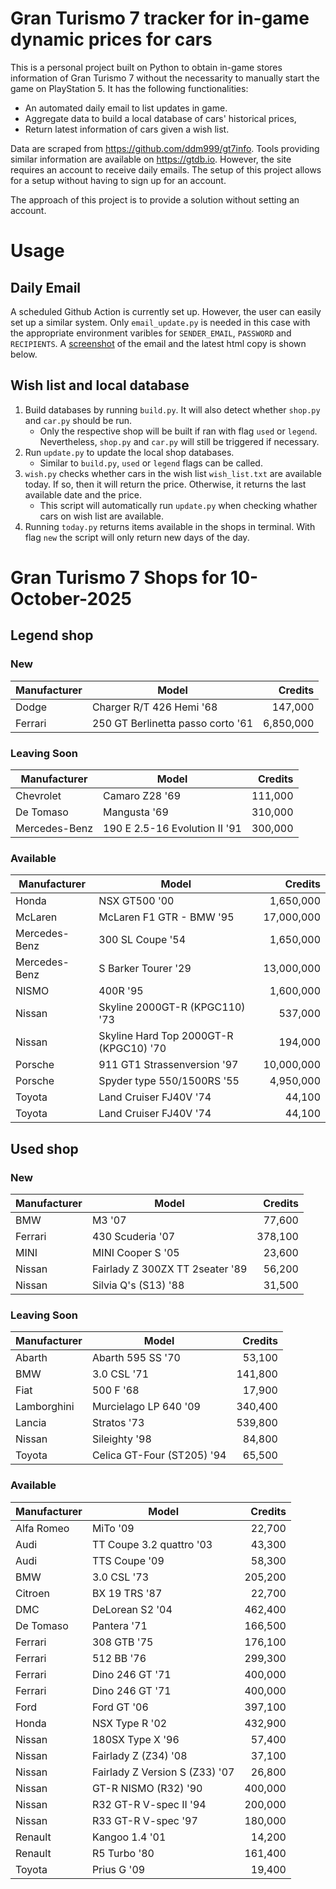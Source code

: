 # Gran Turismo 7 tracker for in-game dynamic prices for cars

This is a personal project built on Python to obtain in-game stores information of Gran Turismo 7 without the necessarity to manually start the game on PlayStation 5. It has the following functionalities:

- An automated daily email to list updates in game.
- Aggregate data to build a local database of cars' historical prices,
- Return latest information of cars given a wish list.

Data are scraped from https://github.com/ddm999/gt7info. Tools providing similar information are available on https://gtdb.io. However, the site requires an account to receive daily emails. The setup of this project allows for a setup without having to sign up for an account.

The approach of this project is to provide a solution without setting an account.

# Usage

## Daily Email

A scheduled Github Action is currently set up. However, the user can easily set up a similar system. Only `email_update.py` is needed in this case with the appropriate environment varibles for `SENDER_EMAIL`, `PASSWORD` and `RECIPIENTS`. A [screenshot](https://raw.githubusercontent.com/marcohoucheng/Gran-Turismo-7-Price-Tracker/main/data/email_screenshot.png) of the email and the latest html copy is shown below.

## Wish list and local database

1. Build databases by running `build.py`. It will also detect whether `shop.py` and `car.py` should be run.
    - Only the respective shop will be built if ran with flag `used` or `legend`. Nevertheless, `shop.py` and `car.py` will still be triggered if necessary.
2. Run `update.py` to update the local shop databases.
    - Similar to `build.py`, `used` or `legend` flags can be called.
3. `wish.py` checks whether cars in the wish list `wish_list.txt` are available today. If so, then it will return the price. Otherwise, it returns the last available date and the price.
    - This script will automatically run `update.py` when checking whather cars on wish list are available.
4. Running `today.py` returns items available in the shops in terminal. With flag `new` the script will only return new days of the day.


# Gran Turismo 7 Shops for 10-October-2025



## Legend shop

### New
 | Manufacturer | Model | Credits |
 | --- | --- | --: |
|Dodge|Charger R/T 426 Hemi '68|147,000|
|Ferrari|250 GT Berlinetta passo corto '61|6,850,000|

### Leaving Soon
 | Manufacturer | Model | Credits |
 | --- | --- | --: |
|Chevrolet|Camaro Z28 '69|111,000|
|De Tomaso|Mangusta '69|310,000|
|Mercedes-Benz|190 E 2.5-16 Evolution II '91|300,000|

### Available
 | Manufacturer | Model | Credits |
 | --- | --- | --: |
|Honda|NSX GT500 '00|1,650,000|
|McLaren|McLaren F1 GTR - BMW '95|17,000,000|
|Mercedes-Benz|300 SL Coupe '54|1,650,000|
|Mercedes-Benz|S Barker Tourer '29|13,000,000|
|NISMO|400R '95|1,600,000|
|Nissan|Skyline 2000GT-R (KPGC110) '73|537,000|
|Nissan|Skyline Hard Top 2000GT-R (KPGC10) '70|194,000|
|Porsche|911 GT1 Strassenversion '97|10,000,000|
|Porsche|Spyder type 550/1500RS '55|4,950,000|
|Toyota|Land Cruiser FJ40V '74|44,100|
|Toyota|Land Cruiser FJ40V '74|44,100|


## Used shop

### New
 | Manufacturer | Model | Credits |
 | --- | --- | --: |
|BMW|M3 '07|77,600|
|Ferrari|430 Scuderia '07|378,100|
|MINI|MINI Cooper S '05|23,600|
|Nissan|Fairlady Z 300ZX TT 2seater '89|56,200|
|Nissan|Silvia Q's (S13) '88|31,500|

### Leaving Soon
 | Manufacturer | Model | Credits |
 | --- | --- | --: |
|Abarth|Abarth 595 SS '70|53,100|
|BMW|3.0 CSL '71|141,800|
|Fiat|500 F '68|17,900|
|Lamborghini|Murcielago LP 640 '09|340,400|
|Lancia|Stratos '73|539,800|
|Nissan|Sileighty '98|84,800|
|Toyota|Celica GT-Four (ST205) '94|65,500|

### Available
 | Manufacturer | Model | Credits |
 | --- | --- | --: |
|Alfa Romeo|MiTo '09|22,700|
|Audi|TT Coupe 3.2 quattro '03|43,300|
|Audi|TTS Coupe '09|58,300|
|BMW|3.0 CSL '73|205,200|
|Citroen|BX 19 TRS '87|22,700|
|DMC|DeLorean S2 '04|462,400|
|De Tomaso|Pantera '71|166,500|
|Ferrari|308 GTB '75|176,100|
|Ferrari|512 BB '76|299,300|
|Ferrari|Dino 246 GT '71|400,000|
|Ferrari|Dino 246 GT '71|400,000|
|Ford|Ford GT '06|397,100|
|Honda|NSX Type R '02|432,900|
|Nissan|180SX Type X '96|57,400|
|Nissan|Fairlady Z (Z34) '08|37,100|
|Nissan|Fairlady Z Version S (Z33) '07|26,800|
|Nissan|GT-R NISMO (R32) '90|400,000|
|Nissan|R32 GT-R V-spec II '94|200,000|
|Nissan|R33 GT-R V-spec '97|180,000|
|Renault|Kangoo 1.4 '01|14,200|
|Renault|R5 Turbo '80|161,400|
|Toyota|Prius G '09|19,400|
